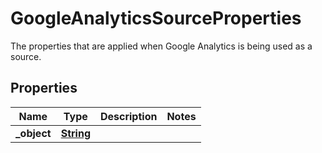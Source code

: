

# GoogleAnalyticsSourceProperties

 The properties that are applied when Google Analytics is being used as a source. 

## Properties

| Name | Type | Description | Notes |
|------------ | ------------- | ------------- | -------------|
|**_object** | [**String**](String.md) |  |  |



